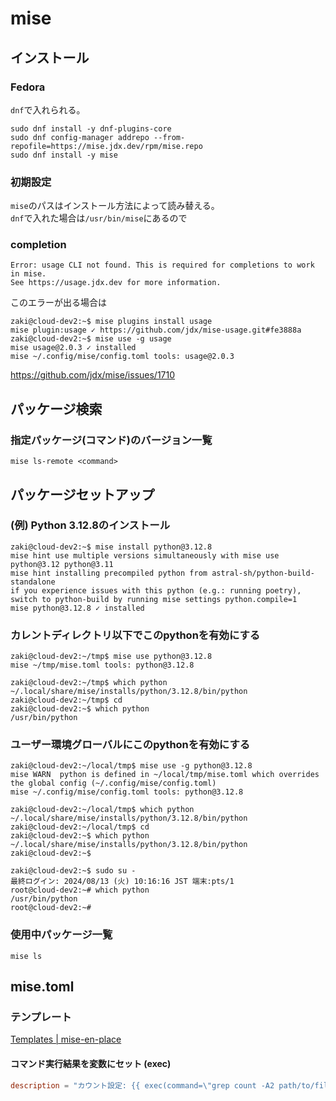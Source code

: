 # mise

## インストール

### Fedora

`dnf`で入れられる。

```console
sudo dnf install -y dnf-plugins-core
sudo dnf config-manager addrepo --from-repofile=https://mise.jdx.dev/rpm/mise.repo
sudo dnf install -y mise
```

### 初期設定

`mise`のパスはインストール方法によって読み替える。  
`dnf`で入れた場合は`/usr/bin/mise`にあるので

### completion


```console
Error: usage CLI not found. This is required for completions to work in mise.
See https://usage.jdx.dev for more information.
```

このエラーが出る場合は

```console
zaki@cloud-dev2:~$ mise plugins install usage
mise plugin:usage ✓ https://github.com/jdx/mise-usage.git#fe3888a  
zaki@cloud-dev2:~$ mise use -g usage
mise usage@2.0.3 ✓ installed                                                                                 mise ~/.config/mise/config.toml tools: usage@2.0.3
```

<https://github.com/jdx/mise/issues/1710>

## パッケージ検索

### 指定パッケージ(コマンド)のバージョン一覧

```console
mise ls-remote <command>
```

## パッケージセットアップ

### (例) Python 3.12.8のインストール

```console
zaki@cloud-dev2:~$ mise install python@3.12.8
mise hint use multiple versions simultaneously with mise use python@3.12 python@3.11
mise hint installing precompiled python from astral-sh/python-build-standalone
if you experience issues with this python (e.g.: running poetry), switch to python-build by running mise settings python.compile=1
mise python@3.12.8 ✓ installed   
```

### カレントディレクトリ以下でこのpythonを有効にする

```console
zaki@cloud-dev2:~/tmp$ mise use python@3.12.8
mise ~/tmp/mise.toml tools: python@3.12.8
```

```console
zaki@cloud-dev2:~/tmp$ which python
~/.local/share/mise/installs/python/3.12.8/bin/python
zaki@cloud-dev2:~/tmp$ cd 
zaki@cloud-dev2:~$ which python
/usr/bin/python
```

### ユーザー環境グローバルにこのpythonを有効にする

```console
zaki@cloud-dev2:~/local/tmp$ mise use -g python@3.12.8
mise WARN  python is defined in ~/local/tmp/mise.toml which overrides the global config (~/.config/mise/config.toml)
mise ~/.config/mise/config.toml tools: python@3.12.8
```

```console
zaki@cloud-dev2:~/local/tmp$ which python
~/.local/share/mise/installs/python/3.12.8/bin/python
zaki@cloud-dev2:~/local/tmp$ cd
zaki@cloud-dev2:~$ which python
~/.local/share/mise/installs/python/3.12.8/bin/python
zaki@cloud-dev2:~$ 
```

```console
zaki@cloud-dev2:~$ sudo su -
最終ログイン: 2024/08/13 (火) 10:16:16 JST 端末:pts/1
root@cloud-dev2:~# which python
/usr/bin/python
root@cloud-dev2:~# 
```

### 使用中パッケージ一覧

```console
mise ls
```

## mise.toml

### テンプレート

[Templates | mise-en-place](https://mise.jdx.dev/templates.html)

#### コマンド実行結果を変数にセット (exec)

```toml
description = "カウント設定: {{ exec(command=\"grep count -A2 path/to/file | awk -F'=' '{print $2}'\") }}"
```
